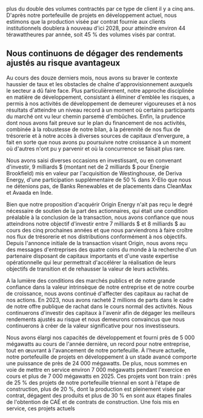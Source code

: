 plus du double des volumes contractés par ce type de client il y a cinq ans. D'après notre portefeuille de projets en développement actuel, nous estimons que la production visée par contrat fournie aux clients institutionnels doublera à nouveau d'ici 2028, pour atteindre environ 44 térawattheures par année, soit 45 % des volumes visés par contrat.

## Nous continuons de dégager des rendements ajustés au risque avantageux

Au cours des douze derniers mois, nous avons su braver le contexte haussier de taux et les obstacles de chaîne d'approvisionnement auxquels le secteur a dû faire face. Plus particulièrement, notre approche disciplinée en matière de développement, consistant à éliminer d'emblée les risques, a permis à nos activités de développement de demeurer vigoureuses et à nos résultats d'atteindre un niveau record à un moment où certains participants du marché ont vu leur chemin parsemé d'embûches. Enfin, la prudence dont nous avons fait preuve sur le plan du financement de nos activités, combinée à la robustesse de notre bilan, à la pérennité de nos flux de trésorerie et à notre accès à diverses sources de capitaux d'envergure, a fait en sorte que nous avons pu poursuivre notre croissance à un moment où d'autres n'ont pu y parvenir et où la concurrence se faisait plus rare.

Nous avons saisi diverses occasions en investissant, ou en convenant d'investir, 9 milliards \$ (montant net de 2 milliards \$ pour Energie Brookfield) mis en valeur par l'acquisition de Westinghouse, de Deriva Energy, d'une participation supplémentaire de 50 % dans X-Elio que nous ne détenions pas, de Banks Renewables et de placements dans CleanMax et Avaada en Inde.

Bien que notre proposition d'acquérir Origin Energy n'ait pas reçu le degré nécessaire de soutien de la part des actionnaires, qui était une condition préalable à la conclusion de la transaction, nous avons confiance que nous atteindrons notre objectif d'investir entre 7 milliards \$ et 8 milliards \$ au cours des cinq prochaines années et que nous parviendrons à faire croître nos flux de trésorerie et nos distributions conformément à nos objectifs. Depuis l'annonce initiale de la transaction visant Origin, nous avons reçu des messages d'entreprises des quatre coins du monde à la recherche d'un partenaire disposant de capitaux importants et d'une vaste expertise opérationnelle qui leur permettrait d'accélérer la réalisation de leurs objectifs de transition et de rehausser la valeur de leurs activités.

A la lumière des conditions des marchés publics et de notre grande confiance dans la valeur intrinsèque de notre entreprise et de notre courbe de croissance, nous avons continué d'affecter des capitaux au rachat de nos actions. En 2023, nous avons racheté 2 millions de parts dans le cadre de notre offre publique de rachat dans le cours normal des activités. Nous continuerons d'investir des capitaux à l'avenir afin de dégager les meilleurs rendements ajustés au risque et nous demeurons convaincus que nous continuerons à créer de la valeur significative pour nos investisseurs.

Nous avons élargi nos capacités de développement et fourni près de 5 000 mégawatts au cours de l'année dernière, un record pour notre entreprise, tout en œuvrant à l'avancement de notre portefeuille. À l'heure actuelle, notre portefeuille de projets en développement à un stade avancé comporte une puissance de près de 24 000 mégawatts. De plus, nous sommes en voie de mettre en service environ 7 000 mégawatts pendant l'exercice en cours et plus de 7 000 mégawatts en 2025. Ces projets vont bon train : près de 25 % des projets de notre portefeuille triennal en sont à l'étape de construction, plus de 20 %, dont la production est pleinement visée par contrat, dégagent des produits et plus de 30 % en sont aux étapes finales de l'obtention de CAÉ et de contrats de construction. Une fois mis en service, ces projets actuels